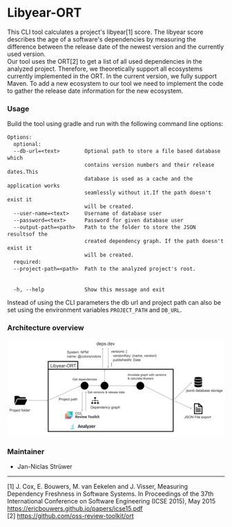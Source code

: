 # Libyear-ORT

This CLI tool calculates a project's libyear[1] score. The libyear score describes the age of a 
software's dependencies by measuring the difference between the release date of the newest version
and the currently used version.\
Our tool uses the ORT[2] to get a list of all used dependencies in the analyzed project. Therefore,
we theoretically support all ecosystems currently implemented in the ORT. In the current version,
we fully support Maven. To add a new ecosystem to our tool we need to implement the code to gather
the release date information for the new ecosystem. 

### Usage
Build the tool using gradle and run with the following command line options:
```
Options:
  optional:
  --db-url=<text>        Optional path to store a file based database which
                         contains version numbers and their release dates.This
                         database is used as a cache and the application works
                         seamlessly without it.If the path doesn't exist it
                         will be created.
  --user-name=<text>     Username of database user
  --password=<text>      Password for given database user
  --output-path=<path>   Path to the folder to store the JSON resultsof the
                         created dependency graph. If the path doesn't exist it
                         will be created.
  required:                       
  --project-path=<path>  Path to the analyzed project's root.
  

  -h, --help             Show this message and exit
```
Instead of using the CLI parameters the db url and project path can also be set using the
environment variables `PROJECT_PATH` and `DB_URL`.
### Architecture overview

![architecture](doc/workflow.png)

### Maintainer
* Jan-Niclas Strüwer

---
[1] J. Cox, E. Bouwers, M. van Eekelen and J. Visser, Measuring Dependency Freshness in Software
Systems. In Proceedings of the 37th International Conference on Software Engineering (ICSE 2015),
May 2015 https://ericbouwers.github.io/papers/icse15.pdf \
[2] https://github.com/oss-review-toolkit/ort